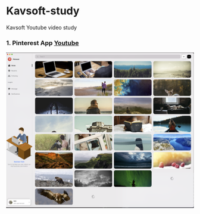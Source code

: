 # Kavsoft-study
Kavsoft Youtube video study

### 1. Pinterest App [Youtube](https://www.youtube.com/watch?v=r0opgla9X-I)
![](https://github.com/87kangsw/Kavsoft-study/blob/master/images/pinterest.png)
